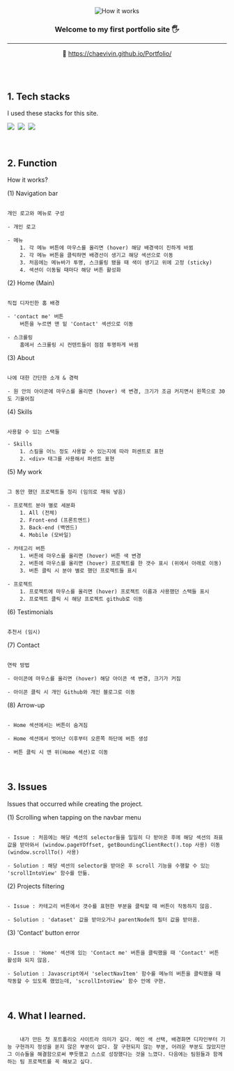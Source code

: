 <div align="center">
    <img src="https://user-images.githubusercontent.com/83055813/155542548-a56683dc-a2b2-4d51-ace6-dc8b87f18fa3.gif" alt="How it works"/>

<br>

<h3>Welcome to my first portfolio site 🖐</h3>

<hr/>

🔗 https://chaevivin.github.io/Portfolio/

</div>

<br>
<br>

<h2>1. Tech stacks</h2>
<p>I used these stacks for this site.</p>
<p>
    <img src="https://img.shields.io/badge/HTML-E34F26?style=flat-square&logo=HTML5&logoColor=white"/>&nbsp <img src="https://img.shields.io/badge/CSS-1572B6?style=flat-square&logo=CSS3&logoColor=white"/>&nbsp <img src="https://img.shields.io/badge/JavaScript-F7DF1E?style=flat-square&logo=JavaScript&logoColor=white"/>
</p>

<br>

<h2>2. Function</h2>
<p>How it works?</p>
(1) Navigation bar

```

개인 로고와 메뉴로 구성

- 개인 로고

- 메뉴
    1. 각 메뉴 버튼에 마우스를 올리면 (hover) 해당 배경색이 진하게 바뀜
    2. 각 메뉴 버튼을 클릭하면 배경선이 생기고 해당 섹션으로 이동
    3. 처음에는 메뉴바가 투명, 스크롤링 됐을 때 색이 생기고 위에 고정 (sticky)
    4. 섹션이 이동될 때마다 해당 버튼 활성화

```

(2) Home (Main)

```

직접 디자인한 홈 배경

- 'contact me' 버튼
    버튼을 누르면 맨 밑 'Contact' 섹션으로 이동

- 스크롤링
    홈에서 스크롤링 시 컨텐트들이 점점 투명하게 바뀜

```

(3) About

```

나에 대한 간단한 소개 & 경력

- 원 안의 아이콘에 마우스를 올리면 (hover) 색 변경, 크기가 조금 커지면서 왼쪽으로 30도 기울어짐

```

(4) Skills

```

사용할 수 있는 스택들

- Skills
    1. 스킬을 어느 정도 사용할 수 있는지에 따라 퍼센트로 표현
    2. <div> 태그를 사용해서 퍼센트 표현

```

(5) My work

```

그 동안 했던 프로젝트들 정리 (임의로 채워 넣음)

- 프로젝트 분야 별로 세분화
    1. All (전체)
    2. Front-end (프론트엔드)
    3. Back-end (백엔드)
    4. Mobile (모바일)

- 카테고리 버튼
    1. 버튼에 마우스를 올리면 (hover) 버튼 색 변경
    2. 버튼에 마우스를 올리면 (hover) 프로젝트를 한 갯수 표시 (위에서 아래로 이동)
    3. 버튼 클릭 시 분야 별로 했던 프로젝트들 표시

- 프로젝트
    1. 프로젝트에 마우스를 올리면 (hover) 프로젝트 이름과 사용했던 스택들 표시
    2. 프로젝트 클릭 시 해당 프로젝트 github로 이동

```

(6) Testimonials

```

추천서 (임시)

```

(7) Contact

```

연락 방법

- 아이콘에 마우스를 올리면 (hover) 해당 아이콘 색 변경, 크기가 커짐

- 아이콘 클릭 시 개인 Github와 개인 블로그로 이동

```

(8) Arrow-up

```

- Home 섹션에서는 버튼이 숨겨짐

- Home 섹션에서 벗어난 이후부터 오른쪽 하단에 버튼 생성

- 버튼 클릭 시 맨 위(Home 섹션)로 이동

```

<br>

<h2>3. Issues</h2>
Issues that occurred while creating the project.

<br>

(1) Scrolling when tapping on the navbar menu

```

- Issue : 처음에는 해당 섹션의 selector들을 일일히 다 받아온 후에 해당 섹션의 좌표값을 받아와서 (window.pageYOffset, getBoundingClientRect().top 사용) 이동 (window.scrollTo() 사용)

- Solution : 해당 섹션의 selector을 받아온 후 scroll 기능을 수행할 수 있는 'scrollIntoView' 함수를 만듦.

```

(2) Projects filtering

```

- Issue : 카테고리 버튼에서 갯수를 표현한 부분을 클릭할 때 버튼이 작동하지 않음.

- Solution : 'dataset' 값을 받아오거나 parentNode의 필터 값을 받아옴.

```

(3) 'Contact' button error

```

- Issue : 'Home' 섹션에 있는 'Contact me' 버튼을 클릭했을 때 'Contact' 버튼 활성화 되지 않음.

- Solution : Javascript에서 'selectNavItem' 함수를 메뉴의 버튼을 클릭했을 때 작동할 수 있도록 했었는데, 'scrollIntoView' 함수 안에 구현.

```

<br>

<h2>4. What I learned.</h2>

```

    내가 만든 첫 포트폴리오 사이트라 의미가 깊다. 메인 색 선택, 배경화면 디자인부터 기능 구현까지 정성을 쏟지 않은 부분이 없다. 잘 구현되지 않는 부분, 어려운 부분도 많았지만 그 이슈들을 해결함으로써 뿌듯했고 스스로 성장했다는 것을 느꼈다. 다음에는 팀원들과 함께하는 팀 프로젝트를 꼭 해보고 싶다.

```

<br>
